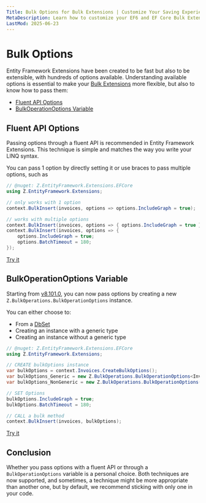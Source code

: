 ```yaml
---
Title: Bulk Options for Bulk Extensions | Customize Your Saving Experience
MetaDescription: Learn how to customize your EF6 and EF Core Bulk Extensions by customizing methods with bulk options. Over 100 options are available to cover any scenario - try it now.
LastMod: 2025-06-23
---
```


# Bulk Options

Entity Framework Extensions have been created to be fast but also to be extensible, with hundreds of options available. Understanding available options is essential to make your [Bulk Extensions](https://entityframework-extensions.net/bulk-extensions) more flexible, but also to know how to pass them:

- [Fluent API Options](#fluent-api-options)
- [BulkOperationOptions Variable](#bulkoperationoptions-variable)

## Fluent API Options

Passing options through a fluent API is recommended in Entity Framework Extensions. This technique is simple and matches the way you write your LINQ syntax.

You can pass 1 option by directly setting it or use braces to pass multiple options, such as

```csharp
// @nuget: Z.EntityFramework.Extensions.EFCore
using Z.EntityFramework.Extensions;

// only works with 1 option
context.BulkInsert(invoices, options => options.IncludeGraph = true);

// works with multiple options
context.BulkInsert(invoices, options => { options.IncludeGraph = true });
context.BulkInsert(invoices, options => { 
    options.IncludeGraph = true;
    options.BatchTimeout = 180;
});
```

[Try it](https://dotnetfiddle.net/B5myBe)

## BulkOperationOptions Variable

Starting from [v8.101.0](/v8-101-0-0-efcore-8), you can now pass options by creating a new `Z.BulkOperations.BulkOperationOptions` instance.

You can either choose to:

- From a [DbSet](https://www.learnentityframeworkcore.com/dbset)
- Creating an instance with a generic type
- Creating an instance without a generic type

```csharp
// @nuget: Z.EntityFramework.Extensions.EFCore
using Z.EntityFramework.Extensions;

// CREATE bulkOptions instance
var bulkOptions = context.Invoices.CreateBulkOptions();
var bulkOptions_Generic = new Z.BulkOperations.BulkOperationOptions<Invoice>();
var bulkOptions_NonGeneric = new Z.BulkOperations.BulkOperationOptions();

// SET Options
bulkOptions.IncludeGraph = true;
bulkOptions.BatchTimeout = 180;

// CALL a bulk method
context.BulkInsert(invoices, bulkOptions);
```

[Try it](https://dotnetfiddle.net/njEg4j)

## Conclusion

Whether you pass options with a fluent API or through a `BulkOperationOptions` variable is a personal choice. Both techniques are now supported, and sometimes, a technique might be more appropriate than another one, but by default, we recommend sticking with only one in your code.